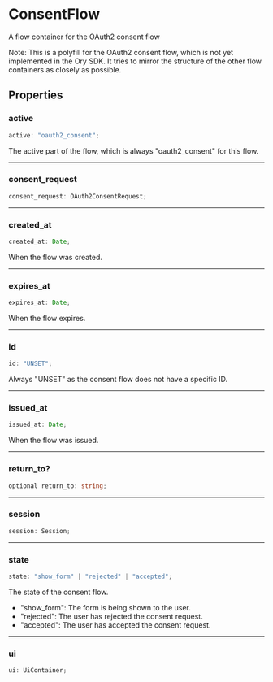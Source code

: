 # ConsentFlow

A flow container for the OAuth2 consent flow

Note: This is a polyfill for the OAuth2 consent flow, which is not yet implemented in the Ory SDK.
It tries to mirror the structure of the other flow containers as closely as possible.

## Properties

### active

```ts
active: "oauth2_consent";
```

The active part of the flow, which is always "oauth2_consent" for this flow.

***

### consent\_request

```ts
consent_request: OAuth2ConsentRequest;
```

***

### created\_at

```ts
created_at: Date;
```

When the flow was created.

***

### expires\_at

```ts
expires_at: Date;
```

When the flow expires.

***

### id

```ts
id: "UNSET";
```

Always "UNSET" as the consent flow does not have a specific ID.

***

### issued\_at

```ts
issued_at: Date;
```

When the flow was issued.

***

### return\_to?

```ts
optional return_to: string;
```

***

### session

```ts
session: Session;
```

***

### state

```ts
state: "show_form" | "rejected" | "accepted";
```

The state of the consent flow.

- "show_form": The form is being shown to the user.
- "rejected": The user has rejected the consent request.
- "accepted": The user has accepted the consent request.

***

### ui

```ts
ui: UiContainer;
```
